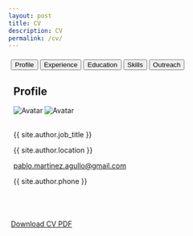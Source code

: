```yaml
---
layout: post
title: CV
description: CV
permalink: /cv/
---
```


<html lang="en">
<head>
    <meta charset="UTF-8">
    <meta name="viewport" content="width=device-width, initial-scale=1">
    <title>{{ site.title }}</title>
    <link rel="stylesheet" href="../css/main.css">
    <link rel="stylesheet" href="https://cdnjs.cloudflare.com/ajax/libs/font-awesome/6.0.0-beta3/css/all.min.css">
    <style>
        .tab { display: none; }
        .tab.active { display: block; }
        .icon-black { color: black !important; }
        .skill-box {
            display: flex;
            align-items: center;
            justify-content: center;
            margin: 10px 0;
            padding: 10px;
            border: 1px solid #ccc;
            border-radius: 5px;
            background-color: #f9f9f9;
            height: 70px;
        }
        .skill-icon {
            max-height: 100%;
            margin-right: 15px;
        }
        .skill-section {
            margin-bottom: 20px;
        }
        .skill-section h3 {
            margin-bottom: 10px;
            color: #333;
        }
        .container {
            width: 100%;
            margin: 20px auto;
            padding: 0 5px;
            box-sizing: border-box;
        }
        .tabs {
            background-color: black;
            overflow: hidden;
        }
        .tabs button {
            background-color: inherit;
            float: left;
            border: none;
            outline: none;
            cursor: pointer;
            padding: 14px 16px;
            transition: 0.3s;
            font-size: 17px;
            color: white;
        }
        .tabs button:hover {
            background-color: #ddd;
            color: black;
        }
        .tabs button.active {
            background-color: #009688;
            color: white;
        }
        .tab-content {
            padding: 6px 12px;
           Programing Languages border-top: none;
        }
    </style>
</head>

<!-- Begin CV body -->
<body class="cv-light-grey" style="width: 100%;"> 

<!-- Page Container -->
<div class="container cv-margin-top" style="width: 100%;">

  <!-- Tabs -->
  <div class="cv-bar cv-black">
    <button class="cv-bar-item cv-button tablink cv-teal" onclick="openTab(event, 'Profile')">Profile</button>
    <button class="cv-bar-item cv-button tablink" onclick="openTab(event, 'Experience')">Experience</button>
    <button class="cv-bar-item cv-button tablink" onclick="openTab(event, 'Education')">Education</button>
    <button class="cv-bar-item cv-button tablink" onclick="openTab(event, 'Skills')">Skills</button>
    <button class="cv-bar-item cv-button tablink" onclick="openTab(event, 'Outreach')">Outreach</button>
  </div>

  <!-- Profile Tab -->
  <div id="Profile" class="container cv-white cv-card tab" style="display: block;">
    <h2>Profile</h2>
    <div class="cv-container cv-text-grey cv-card-4">
      <div class="cv-display-container image-hover-container">
          <img src="../images/pma_formal.png" class="image-normal" alt="Avatar">
          <img src="../images/pma_informal.png" class="image-hover" alt="Avatar">
          <!-- <div class="cv-display-bottomleft container cv-text-black">
              <h2>{{ site.author.name }}</h2>
          </div> -->
      </div>
      <br>
      <div class="cv-container">
        <p><i class="fa fa-briefcase fa-fw cv-margin-right cv-large icon-black"></i>{{ site.author.job_title }}</p>
        <p><i class="fa fa-home fa-fw cv-margin-right cv-large icon-black"></i>{{ site.author.location }}</p>
        <p><i class="fa fa-envelope fa-fw cv-margin-right cv-large icon-black"></i><a href="mailto:pablo.martinez.agullo@gmail.com">pablo.martinez.agullo@gmail.com</a></p>
        <p><i class="fa fa-phone fa-fw cv-margin-right cv-large icon-black"></i>{{ site.author.phone }}</p>
      </div>
    <br>  
    </div>
    <br>
  </div> <!-- End Profile Tab -->

  <!-- Experience Tab -->
  <div id="Experience" class="container cv-white cv-card tab">
    <h2>Experience</h2>
    <div class="cv-container">
      <p><h4 class="cv-opacity"><b>Physics researcher - Data analyst</b></h4></p>
      <p><h6><a href="https://webific.ific.uv.es/web/en" target="_blank" style="text-decoration: none; color: inherit;"><i class="fa fa-briefcase fa-fw cv-margin-right icon-black"></i>Instituto de Física Corpuscular (IFIC)</a></h6>
      <h6><a href="https://home.cern/" target="_blank" style="text-decoration: none; color: inherit;"><i class="fa fa-briefcase fa-fw cv-margin-right icon-black"></i>European Laboratory for Particle Physics (CERN)</a></h6>
      <h6><i class="fa fa-map-marker fa-fw cv-margin-right icon-black"></i>Valencia, Spain | Geneva, Switzerland</h6>
      <h6 class="cv-text-teal"><i class="fa fa-calendar fa-fw cv-margin-right icon-black"></i>Sep 2019 - Apr 2024</h6></p>
      <!-- <span class="cv-tag cv-teal cv-round">Current</span> -->
      <p>I was a predoctoral researcher at the ATLAS group of the Instituto de Física Corpuscular (IFIC), working between Valencia (Spain) and Geneva (Switzerland). My main responsibility involved analysing large volumes of data from the ATLAS detector at the Large Hadron Collider. For this, I used advanced statistical techniques and focused on developing, optimising, and integrating supervised machine learning models, specifically Boosted Decision Trees (BDT) and Neural Networks (NN).  My preferred languages are Python and C++ but I have also used Shell, R and SQL. I have used libraries such as PyTorch, Keras, XGBoost, Pandas, NumPy, Matplotlib, Scikit-Learn, SciPy, etc. I also gained foundational knowledge in CUDA and Verilog, enhancing my capability to work with AI-dedicated infrastructures. My role extended to collaborative software development using version control systems like GitLab, GitHub, and SVN. I contributed to expanding some packages of the main ATLAS software (athena) and co-developed the post-processing software to exploit our NTuple data. I actively participated in presenting our findings at national and international conferences and was involved in data acquisition as part of the ATLAS Control Room team.
      <br>
      This work was partially funded by the competitive and prestigious ACIF scholarship from the Generalitat Valenciana.
      <br>
      Feel free to check my <a href="https://martinezagullo.github.io/publications/">Publication record</a> during these years.</p>
      <!-- <hr> -->
    </div>
    <br>
    <div class="cv-container">
      <p><h4 class="cv-opacity"><b>Faculty lecturer</b></h4></p>
      <p><h6><a href="https://www.uv.es/uvweb/chemistry/en/faculty-chemistry-1285849471169.html" target="_blank" style="text-decoration: none; color: inherit;"><i class="fa fa-briefcase fa-fw cv-margin-right icon-black"></i>University of Valencia</a></h6>
      <h6><i class="fa fa-map-marker fa-fw cv-margin-right icon-black"></i>Valencia, Spain</h6>
      <h6 class="cv-text-teal"><i class="fa fa-calendar fa-fw cv-margin-right icon-black"></i>Feb 2020 - Sep 2021</h6></p>
      <p>I have served as a lecturer (PDI) in the Chemistry degree programme, teaching subjects such as Electromagnetism and Laboratory Techniques (Physics II) during the academic years 2019/2020 and 2020/2021, combining both in-person and online instruction. Moreover, I have provided private tutoring in various engineering disciplines for nearly a decade.</p>
      <!-- <hr> -->
    </div>
    <br>
    <div class="cv-container">
      <p><h4 class="cv-opacity"><b>Consultant - Data scientist</b></h4></p>
      <p><h6><a href="https://www.capgemini.com/" target="_blank" style="text-decoration: none; color: inherit;"><i class="fa fa-briefcase fa-fw cv-margin-right icon-black"></i>Capgemini</a></h6>
      <h6><i class="fa fa-map-marker fa-fw cv-margin-right icon-black"></i>Valencia, Spain</h6>
      <h6 class="cv-text-teal"><i class="fa fa-calendar fa-fw cv-margin-right icon-black"></i>Feb 2019 - Sep 2019</h6></p>
      <p>Consultant on the Insights & Data team. Development of a sentiment analysis tool based on web scraping and Natural Language Processing (NLP).</p><br>
      <!-- <hr> -->
    </div>
    <br>
    <div class="cv-container">
      <p><h4 class="cv-opacity"><b>Physics researcher - Data analyst and developer</b></h4></p>
      <p><h6><a href="https://webific.ific.uv.es/web/en" target="_blank" style="text-decoration: none; color: inherit;"><i class="fa fa-briefcase fa-fw cv-margin-right icon-black"></i>Instituto de Física Corpuscular (IFIC)</a></h6>
      <h6><a href="https://home.cern/" target="_blank" style="text-decoration: none; color: inherit;"><i class="fa fa-briefcase fa-fw cv-margin-right icon-black"></i>European Laboratory for Particle Physics (CERN)</a></h6>
      <h6><i class="fa fa-map-marker fa-fw cv-margin-right icon-black"></i>Valencia, Spain | Geneva, Switzerland</h6>
      <h6 class="cv-text-teal"><i class="fa fa-calendar fa-fw cv-margin-right icon-black"></i>Dec 2017 - Jan 2019</h6></p>
      <p>Predoctoral researcher at the ATLAS experiment at the European Laboratory for Particle Physics (CERN). During the initial stage of my doctoral research, I developed a software dedicated to data analysis and visualisation. Additionally, I worked on the development and optimisation of both the backend and frontend of the web application for monitoring the alignment of the ATLAS detector. This experience allowed me to enhance my skills in web programming and application development. The resulting tool has been widely adopted and used within the collaboration.
      Part of the work that I developed during this tenure has been included in the paper <a href="https://link.springer.com/article/10.1007/JHEP11(2022)040">J. High Energ. Phys. 2022, 40 (2022)</a>.
      </p><br>
      <!-- <hr> -->
    </div>
    <br>
    <div class="cv-container">
      <p><h4 class="cv-opacity"><b>Physics researcher - Data analyst (Internship)</b></h4></p>
      <p><h6><a href="https://webific.ific.uv.es/web/en" target="_blank" style="text-decoration: none; color: inherit;"><i class="fa fa-briefcase fa-fw cv-margin-right icon-black"></i>Instituto de Física Corpuscular (IFIC)</a></h6>
      <h6><i class="fa fa-map-marker fa-fw cv-margin-right icon-black"></i>Valencia, Spain</h6>
      <h6 class="cv-text-teal"><i class="fa fa-calendar fa-fw cv-margin-right icon-black"></i>Apr 2017 - Sep 2017</h6></p>
      <p>The Instituto de Física Corpuscular (IFIC) is a collaborative research center operated by the Spanish Research Council (CSIC) and the University of Valencia, focusing on fundamental studies in particle, astroparticle, and nuclear physics. During my internship, supported by the prestigious Severo Ochoa scholarship, I conducted research on top quark physics for my master's thesis with the ATLAS group. My role included developing and refining Python scripts to extract maximum information from the data, conducting statistical analyses, and enhancing data analysis methodologies. I was also responsible for maintaining and updating codebases on Git, ensuring robust version control.</p><br>
      <!-- <hr> -->
    </div>
    <br>
    <div class="cv-container">
      <p><h4 class="cv-opacity"><b>Outreach researcher (Internship)</b></h4></p>
      <p><h6><a href="https://www.esa.int/" target="_blank" style="text-decoration: none; color: inherit;"><i class="fa fa-briefcase fa-fw cv-margin-right icon-black"></i>European Space Agency (ESA)</a></h6>
      <h6><i class="fa fa-map-marker fa-fw cv-margin-right icon-black"></i>Leiden, Netherlands</h6>
      <h6 class="cv-text-teal"><i class="fa fa-calendar fa-fw cv-margin-right icon-black"></i>Jun 2016 - Sep 2016</h6></p>
      <p>I was awarded the LEAPS scholarship for engaging in science communication and outreach with the Universe Awareness (UNAWE) group at ESA and Leiden University. During this time, I developed a natural language processing (NLP) tool and conducted <a href="https://www.unawe.org/updates/unawe-update-2016-37/">research</a> on scientific product policies.</p><br>
      <!-- <hr> -->
    </div>
    <br>
    <div class="cv-container">
      <p><h4 class="cv-opacity"><b>Physics researcher - Data analyst (Internship)</b></h4></p>
      <p><h6><a href="https://www.institut3a.physik.rwth-aachen.de/cms/~jgoo/institut3a/?lidx=1" target="_blank" style="text-decoration: none; color: inherit;"><i class="fa fa-briefcase fa-fw cv-margin-right icon-black"></i>RWTH Aachen University</a></h6>
      <h6><i class="fa fa-map-marker fa-fw cv-margin-right icon-black"></i>Aachen, Germany</h6>
      <h6 class="cv-text-teal"><i class="fa fa-calendar fa-fw cv-margin-right icon-black"></i>Feb 2016 - Jun 2016</h6></p>
      <p>At the Physics Institute III A of RWTH Aachen University, I engaged in analysing LHC data recorded by the CMS experiment. This role was part of an international collaboration requiring strong mathematical foundations and extensive coding skills. I utilised Bash Scripting, Python, and C++ to handle complex data analyses, further honing my technical expertise in a demanding research environment.</p><br>
      <!-- <hr> -->
    </div>
    <br>
    <div class="cv-container">
      <p><h4 class="cv-opacity"><b>Physics researcher - Data analyst (Internship)</b></h4></p>
      <p><h6><a href="https://webific.ific.uv.es/web/en" target="_blank" style="text-decoration: none; color: inherit;"><i class="fa fa-briefcase fa-fw cv-margin-right icon-black"></i>Instituto de Física Corpuscular (IFIC)</a></h6>
      <h6><i class="fa fa-map-marker fa-fw cv-margin-right icon-black"></i>Valencia, Spain</h6>
      <h6 class="cv-text-teal"><i class="fa fa-calendar fa-fw cv-margin-right icon-black"></i>Nov 2014 - Jul 2015</h6></p>
      <p>My initial foray into research was an external internship for my Physics degree at the Neutrino Experiment with a Xenon TPC (NEXT), where I analysed data from silicon detectors to calibrate scientific instruments. During this tenure, I not only worked with photomultiplier tubes (PMTs) and silicon photomultipliers (SiPMs) but also employed lasers and vacuum systems.</p><br>
    </div>
  </div> <!-- End Experience Tab -->

  <!-- Education Tab -->
  <div id="Education" class="container cv-white cv-card tab">
    <h2>Education</h2>
    <div class="cv-container">
      <p><h4 class="cv-opacity"><b>PhD in Physics</b></h4></p>
      <p><h6><i class="fa fa-university fa-fw cv-margin-right icon-black"></i>University of Valencia</h6>
      <h6 class="cv-text-teal"><i class="fa fa-calendar fa-fw cv-margin-right icon-black"></i>2019 - 2024</h6></p>
      <p>I earned a <a href="https://www.uv.es/uvweb/atomic-molecular-nuclear-physics-department/en/doctoral-studies-/phd-programmes-related-department/doctoral-studies-programme-physics-1285858319539.html" target="_blank">Doctorate in Physics</a>, specialising in Particle Physics and data analysis using advanced machine learning techniques at the Instituto de Física Corpuscular (IFIC). My extensive research at CERN within the ATLAS experiment contributed to the scientific program and the development of analytical tools. My thesis explored the interaction between the Higgs boson and the top quark, an interaction with the potential to shed light on fundamental physics questions like matter-antimatter asymmetry. Additionally, I completed several courses in Machine Learning and Statistics to further enhance my analytical skills.</p>
       <div class="pdf-container">
      <iframe src="https://cds.cern.ch/record/2892621/files/CERN-THESIS-2024-018.pdf" width="100%" height="600px" frameborder="0"></iframe>
      </div>
      <p class="pdf-footnote">PhD thesis. See record: <a href="https://cds.cern.ch/record/2892621" target="_blank">Here</a></p>
      <!-- <hr> -->
    </div>
    <br>
    <div class="cv-container">
      <p><h4 class="cv-opacity"><b>MSc in Advanced Physics</b></h4></p>
      <p><h6><i class="fa fa-university fa-fw cv-margin-right icon-black"></i>University of Valencia</h6>
      <h6 class="cv-text-teal"><i class="fa fa-calendar fa-fw cv-margin-right icon-black"></i>2016 - 2017</h6></p>
      <p>I completed a <a href="https://www.uv.es/uvweb/universidad/es/estudios-postgrado/masteres-oficiales/oferta-masteres-oficiales/master-universitario-fisica-avanzada-1285848941532/Titulacio.html?id=1285855672391&p2=2" target="_blank">Master of Science in Advanced Physics</a>, specialising in Nuclear and Particle Physics as well as Theoretical Physics. This program was geared towards developing R&D expertise, with a strong emphasis on statistics, data analysis, data visualisation, computation, and quantitative analysis. My master's thesis, which focused on the data from the ATLAS experiment to study the top quark, was supported by a prestigious Severo Ochoa scholarship.</p>
       <div class="pdf-container">
      <iframe src="https://cds.cern.ch/record/2285874/files/CERN-THESIS-2017-156.pdf" width="100%" height="600px" frameborder="0"></iframe>
      </div>
      <p class="pdf-footnote">Master thesis. See record: <a href="https://cds.cern.ch/record/2285874" target="_blank">Here</a></p>
      <!-- <hr> -->
    </div>
    <br>
    <div class="cv-container">
      <p><h4 class="cv-opacity"><b>Bachelor's Degree in Physics</b></h4></p>
      <p><h6><i class="fa fa-university fa-fw cv-margin-right icon-black"></i>RWTH Aachen University</h6>
      <h6 class="cv-text-teal"><i class="fa fa-calendar fa-fw cv-margin-right icon-black"></i>2015 - 2016</h6></p>
      <p>During my Erasmus exchange at RWTH Aachen University, Germany's largest technical university and a prestigious European institution, I took courses of the <a href="https://www.rwth-aachen.de/cms/root/studium/vor-dem-studium/studiengaenge/liste-aktuelle-studiengaenge/studiengangbeschreibung/~bojy/physik-m-sc/?lidx=1" target="_blank">M.Sc. in Physics</a> and conducted my bachelor's thesis. It involved analysing data from the CMS experiment at CERN in order to look for dark matter production.</p><br>
      <div class="pdf-container">
      <iframe src="https://cds.cern.ch/record/2286284/files/fulltext.pdf" width="100%" height="600px" frameborder="0"></iframe>
      </div>
      <p class="pdf-footnote">Bachelor thesis. See record: <a href="https://cds.cern.ch/record/2286284" target="_blank">Here</a></p>
      <!-- 	Search for dark matter in proton-proton collision events with a muon and missing transverse energy in the CMS detector with s= 13 TeV -->
      <!-- <hr> -->
    </div>
    <br>
    <div class="cv-container">
      <p><h4 class="cv-opacity"><b>Bachelor's Degree in Physics</b></h4></p>
      <p><h6><i class="fa fa-university fa-fw cv-margin-right icon-black"></i>University of Valencia</h6>
      <h6 class="cv-text-teal"><i class="fa fa-calendar fa-fw cv-margin-right icon-black"></i>2011 - 2015</h6></p>
      <p>I graduated with a <a href="https://www.uv.es/uvweb/college/en/undergraduate-studies/undergraduate-studies-/degree-programmes-offered/degree-physics-1285846094474/Titulacio.html?id=1285847387274" target="_blank">Degree in Physics</a>, earning 258 ECTs. Throughout my studies, I honed my ability to tackle complex problems and cultivated innovative thinking. My strong mathematical and computational skills were developed during this time, significantly contributing to my academic success. Notably, the Faculty of Physics at the University of Valencia was ranked as the top physics department in Spain according to the Shanghai ranking during my tenure.</p><br>
    </div>
  </div> <!-- End Education Tab --> 
  <!-- Skills Tab -->
  <div id="Skills" class="container cv-white cv-card tab">
    <h2>Skills</h2>
    <div class="cv-container skill-section">
      <h3>Programming Languages</h3>
      <div class="skills-grid">
        <div class="skill-square">
          <img src="../images/Logos/Python.png" alt="Python" class="skill-icon">
          <span>Python</span>
        </div>
        <div class="skill-square">
          <img src="../images/Logos/Cpp.png" alt="C++" class="skill-icon">
          <span>C++</span>
        </div>
        <div class="skill-square">
          <img src="../images/Logos/Bash.png" alt="Shell" class="skill-icon">
          <span>Shell</span>
        </div>
      </div>
    </div>
    <div class="cv-container skill-section">
      <h3>Data Science</h3>
      <h4>Data Manipulation</h4>
      <div class="skills-grid">
        <div class="skill-square">
          <img src="../images/Logos/ROOT.png" alt="ROOT" class="skill-icon">
          <span>ROOT</span>
        </div>
        <div class="skill-square">
          <img src="../images/Logos/Pandas.png" alt="Pandas" class="skill-icon">
          <span>Pandas</span>
        </div>
        <div class="skill-square">
          <img src="../images/Logos/NumPy.svg" alt="NumPy" class="skill-icon">
          <span>NumPy</span>
        </div>
      </div>
      <h4>Machine Learning</h4>
      <div class="skills-grid">
        <div class="skill-square">
          <img src="../images/Logos/XGBoost.png" alt="XGBoost" class="skill-icon">
          <span>XGBoost</span>
        </div>
        <div class="skill-square">
          <img src="../images/Logos/PyTorch.png" alt="PyTorch" class="skill-icon">
          <span>PyTorch</span>
        </div>
        <div class="skill-square">
          <img src="../images/Logos/TMVA.png" alt="TMVA" class="skill-icon">
          <span>TMVA</span>
        </div>
        <div class="skill-square">
          <img src="../images/Logos/Scikit-Learn.png" alt="Scikit-Learn" class="skill-icon">
          <span>Scikit-Learn</span>
        </div>
        <div class="skill-square">
          <img src="../images/Logos/Keras.png" alt="Keras" class="skill-icon">
          <span>Keras</span>
        </div>
      </div>
      <h4>Data Visualisation, Analysis, and Scraping</h4>
      <div class="skills-grid">
        <div class="skill-square">
          <img src="../images/Logos/Matplotlib.png" alt="Matplotlib" class="skill-icon">
          <span>Matplotlib</span>
        </div>
        <div class="skill-square">
          <img src="../images/Logos/SciPy.png" alt="SciPy" class="skill-icon">
          <span>SciPy</span>
        </div>
        <div class="skill-square">
          <img src="../images/Logos/BeautifulSoup.png" alt="BeautifulSoup" class="skill-icon">
          <span>BeautifulSoup</span>
        </div>
        <div class="skill-square">
          <img src="../images/Logos/SQL.png" alt="SQL" class="skill-icon">
          <span>SQL</span>
        </div>
        <div class="skill-square">
          <img src="../images/Logos/R.png" alt="R" class="skill-icon">
          <span>R</span>
        </div>
      </div>
    </div> <!-- Closes Data Science -->
    <div class="cv-container skill-section">
      <h3>Others</h3>
      <div class="skills-grid">
        <div class="skill-square">
          <img src="../images/Logos/GitHub.png" alt="GitHub" class="skill-icon">
          <span>GitHub</span>
        </div>
        <div class="skill-square">
          <img src="../images/Logos/GitLab.png" alt="GitLab" class="skill-icon">
          <span>GitLab</span>
        </div>
        <div class="skill-square">
          <img src="../images/Logos/LaTeX.png" alt="LaTeX" class="skill-icon">
          <span>LaTeX</span>
        </div>
        <div class="skill-square">
          <img src="../images/Logos/CherryPy.png" alt="CherryPy" class="skill-icon">
          <span>CherryPy</span>
        </div>
        <div class="skill-square">
          <img src="../images/Logos/Flask.png" alt="Flask" class="skill-icon">
          <span>Flask</span>
        </div>
        <div class="skill-square">
          <img src="../images/Logos/Web_HTML.png" alt="HTML" class="skill-icon">
          <span>HTML</span>
        </div>
        <div class="skill-square">
          <img src="../images/Logos/Web_CSS.png" alt="CSS" class="skill-icon">
          <span>CSS</span>
        </div>
        <div class="skill-square">
          <img src="../images/Logos/Web_JavaScript.png" alt="JavaScript" class="skill-icon">
          <span>JavaScript</span>
        </div>
        <div class="skill-square">
          <img src="../images/Logos/Matlab.png" alt="Matlab" class="skill-icon">
          <span>Matlab</span>
        </div>
      </div>
    </div> <!-- closes Others -->
    <h2>Languages</h2>
    <div class="cv-container skill-section">
    <!-- <p class="cv-large cv-text-theme"><b><i class="fa fa-globe fa-fw cv-margin-right cv-text-teal"></i>Languages</b></p> -->
          <p>Spanish
          <div class="cv-light-grey cv-round-xlarge">
            <div class="cv-round-xlarge cv-teal" style="height:24px;width:100%"></div>
          </div></p>
          <br>
          <p>English
          <div class="cv-light-grey cv-round-xlarge">
            <div class="cv-round-xlarge cv-teal" style="height:24px;width:95%"></div>
          </div></p>
          <br>
          <p>Catalan
          <div class="cv-light-grey cv-round-xlarge">
            <div class="cv-round-xlarge cv-teal" style="height:24px;width:95%"></div>
          </div></p>
          <br>
          <p>German
          <div class="cv-light-grey cv-round-xlarge">
            <div class="cv-round-xlarge cv-teal" style="height:24px;width:25%"></div>
          </div></p>
          <br>
    </div>
  </div><!-- End Skills Tab (general) -->  

  <div id="Outreach" class="container cv-white cv-card tab">
  <h2>Outreach</h2>
  <div class="cv-container">
    <p>Concurrently, I engage in science communication during my free time, delivering talks at schools, participating in science fairs, and contributing to a science podcast.</p>
    <br>
    <p style="margin-bottom: 0;">Links to:</p>
    <ul style="margin-top: 0;">
      <li>Speaker and host of the public event <a href="https://www.eventbrite.es/e/entradas-10o-aniversario-del-descubrimiento-del-boson-de-higgs-360545710927?aff=oddtdtcreator" target="_blank">10º aniversario del descubrimiento del bosón de Higgs</a> (700+ asistentes, 2022).</li>
      <li>Contributor to the physics podcast <a href="https://www.ivoox.com/audios-canal-oscilador-armonico_s0_f21440131_p2_1.html?o=all" target="_blank">Oscilador Armónico</a>.</li>
      <li>Interview by fisicamr about LHCRun3: <a href="https://www.instagram.com/reel/Cfo9nBwp6y2/" target="_blank">Instagram post</a>.</li>
      <li>Outreach talks for high schools: <a href="https://github.com/MartinezAgullo/Public/blob/main/Charla_Divulgativa_Instituto.pdf" target="_blank">Outreach talk</a>.</li>
    </ul>
    <br>
    <iframe frameborder='0' allowfullscreen='' scrolling='no' height='200' style='width:100%;' src='https://www.ivoox.com/player_ej_125008443_6_1.html?c1=e0d223' loading='lazy'></iframe>
    <div style="text-align: center;">
      <div style="position: relative; padding-bottom: 56.25%; height: 0; overflow: hidden; max-width: 100%; height: auto;">
        <iframe style="position: absolute; top: 0; left: 0; width: 100%; height: 100%;" src="https://www.youtube.com/embed/1jRGUzXbCfc?si=XfaxNAgYcCXWuscC" title="YouTube video player" frameborder="0" allow="accelerometer; autoplay; clipboard-write; encrypted-media; gyroscope; picture-in-picture; web-share" referrerpolicy="strict-origin-when-cross-origin" allowfullscreen></iframe>
      </div>
      <p>Outreach event 10º aniversario del descubrimiento del bosón de Higgs</p>
    </div>
    <br>
    <div style="text-align: center;">
      <blockquote class="instagram-media cv-center" data-instgrm-permalink="https://www.instagram.com/reel/Cfo9nBwp6y2/" data-instgrm-version="14" style="max-width: 540px; width: 100%; margin: auto;">
        <a href="https://www.instagram.com/reel/Cfo9nBwp6y2/"></a>
      </blockquote>
      <script async src="//www.instagram.com/embed.js"></script>
      <p>Interview by fisicamr about LHCRun3</p>
    </div>
  </div>
  <br>
</div> <!-- End Outreach Tab -->

</div> <!-- End Page Container -->

<!-- begin footer -->
<footer class="container cv-center cv-margin-top">
  <p>
    <a href="{{ site.baseurl }}/bio/CV_ENG_.pdf" title="link to CV" target="_blank" class="cv-button cv-margin-top">
      <i class="fa fa-download"></i> Download CV PDF
    </a>
  </p>
</footer>
<!-- end footer -->

<!-- JavaScript for Tab Functionality -->
<script>
function openTab(evt, tabName) {
  var i, x, tablinks;
  x = document.getElementsByClassName("tab");
  for (i = 0; i < x.length; i++) {
    x[i].style.display = "none";
  }
  tablinks = document.getElementsByClassName("tablink");
  for (i = 0; i < tablinks.length; i++) {
    tablinks[i].className = tablinks[i].className.replace(" cv-teal", "");
  }
  document.getElementById(tabName).style.display = "block";
  evt.currentTarget.className += " cv-teal";
}
</script>

</body>
<!-- End CV body -->

</html>
